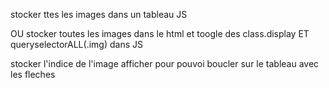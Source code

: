 stocker ttes les images dans un tableau JS

OU
stocker toutes les images dans le html et toogle des class.display 
    ET queryselectorALL(.img) dans JS 


stocker l'indice de l'image afficher pour pouvoi boucler sur le tableau avec les fleches